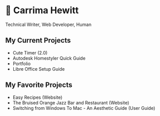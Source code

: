 # 🌻 Carrima Hewitt 
Technical Writer, Web Developer, Human 
## My Current Projects
- Cute Timer (2.0)
- Autodesk Homestyler Quick Guide
- Portfolio
- Libre Office Setup Guide
## My Favorite Projects
- Easy Recipes (Website)
- The Bruised Orange Jazz Bar and Restaurant (Website)
- Switching from Windows To Mac - An Aesthetic Guide (User Guide)
